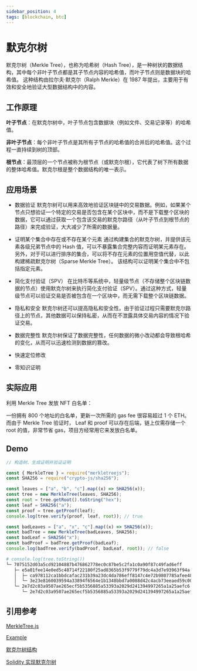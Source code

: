 ```yaml
---
sidebar_position: 4
tags: [blockchain, btc]
---
```


# 默克尔树

默克尔树（Merkle Tree），也称为哈希树（Hash Tree），是一种树状的数据结构，其中每个非叶子节点都是其子节点内容的哈希值，而叶子节点则是数据块的哈希值。
这种结构由拉尔夫·默克尔（Ralph Merkle）在 1987 年提出，主要用于有效和安全地验证大型数据结构中的内容。

## 工作原理

**叶子节点**：在默克尔树中，叶子节点包含数据块（例如文件、交易记录等）的哈希值。

**非叶子节点**：每个非叶子节点是其所有子节点的哈希值的合并后的哈希值。这个过程一直持续到树的顶部。

**根节点**：最顶层的一个节点被称为根节点（或默克尔根），它代表了树下所有数据的整体哈希值。默克尔根是整个数据结构的唯一表示。

## 应用场景

- 数据验证
  默克尔树可以用来高效地验证区块链中的交易数据。例如，如果某个节点只想验证一个特定的交易是否包含在某个区块中，而不是下载整个区块的数据，它可以通过获取一个包含该交易的默克尔路径（从叶子节点到根节点的路径）来完成验证，大大减少了所需的数据量。

- 证明某个集合中存在或不存在某个元素
  通过构建集合的默克尔树，并提供该元素各级兄弟节点中的 Hash 值，可以不暴露集合完整内容而证明某元素存在。
  另外，对于可以进行排序的集合，可以将不存在元素的位置用空值代替，以此构建稀疏默克尔树（Sparse Merkle Tree）。
  该结构可以证明某个集合中不包括指定元素。

- 简化支付验证（SPV）
  在比特币等系统中，轻量级节点（不存储整个区块链数据的节点）使用默克尔树来执行简化支付验证（SPV）。通过这种方式，轻量级节点可以验证交易是否被包含在一个区块中，而无需下载整个区块链数据。

- 隐私和安全
  默克尔树还可以提高隐私和安全性。由于验证过程只需要默克尔路径上的节点，其他数据可以保持私密，从而在不泄露具体交易内容的情况下验证交易。

- 数据完整性
  默克尔树保证了数据完整性，任何数据的微小改动都会导致根哈希的变化，从而可以迅速检测到数据的篡改。

- 快速定位修改

- 零知识证明

## 实际应用

利用 Merkle Tree 发放 NFT 白名单：

一份拥有 800 个地址的白名单，更新一次所需的 gas fee 很容易超过 1 个 ETH。而由于 Merkle Tree 验证时，
Leaf 和 proof 可以存在后端，链上仅需存储一个 root 的值，非常节省 gas，项目方经常用它来发放白名单。

## Demo

```javascript title="Demo.js"
// 构造树、生成证明并验证证明

const { MerkleTree } = require("merkletreejs");
const SHA256 = require("crypto-js/sha256");

const leaves = ["a", "b", "c"].map((x) => SHA256(x));
const tree = new MerkleTree(leaves, SHA256);
const root = tree.getRoot().toString("hex");
const leaf = SHA256("a");
const proof = tree.getProof(leaf);
console.log(tree.verify(proof, leaf, root)); // true

const badLeaves = ["a", "x", "c"].map((x) => SHA256(x));
const badTree = new MerkleTree(badLeaves, SHA256);
const badLeaf = SHA256("x");
const badProof = badTree.getProof(badLeaf);
console.log(badTree.verify(badProof, badLeaf, root)); // false
```

```bash title="Print Tree"
# console.log(tree.toString())
└─ 7075152d03a5cd92104887b476862778ec0c87be5c2fa1c0a90f87c49fad6eff
   ├─ e5a01fee14e0ed5c48714f22180f25ad8365b53f9779f79dc4a3d7e93963f94a
   │  ├─ ca978112ca1bbdcafac231b39a23dc4da786eff8147c4e72b9807785afee48bb
   │  └─ 3e23e8160039594a33894f6564e1b1348bbd7a0088d42c4acb73eeaed59c009d
   └─ 2e7d2c03a9507ae265ecf5b5356885a53393a2029d241394997265a1a25aefc6
      └─ 2e7d2c03a9507ae265ecf5b5356885a53393a2029d241394997265a1a25aefc6
```

## 引用参考

[MerkleTree.js](https://github.com/merkletreejs/merkletreejs)

[Example](https://lab.miguelmota.com/merkletreejs/example/)

[默克尔树结构](https://yeasy.gitbook.io/blockchain_guide/05_crypto/merkle_trie)

[Solidity 实现默克尔树](https://blog.csdn.net/u010359479/article/details/129497269)
